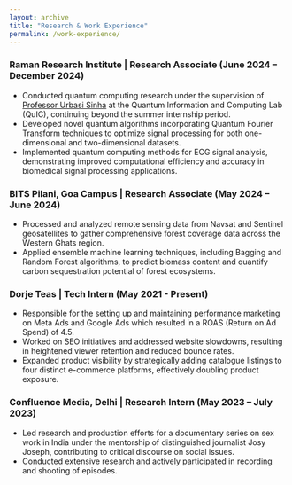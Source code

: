```yaml
---
layout: archive
title: "Research & Work Experience"
permalink: /work-experience/
---
```


### Raman Research Institute | Research Associate (June 2024 – December 2024)
- Conducted quantum computing research under the supervision of [Professor Urbasi Sinha](https://en.wikipedia.org/wiki/Urbasi_Sinha) at the Quantum Information and Computing Lab (QuIC), continuing beyond the summer internship period.
- Developed novel quantum algorithms incorporating Quantum Fourier Transform techniques to optimize signal processing for both one-dimensional and two-dimensional datasets.
- Implemented quantum computing methods for ECG signal analysis, demonstrating improved computational efficiency and accuracy in biomedical signal processing applications.


### BITS Pilani, Goa Campus | Research Associate (May 2024 – June 2024)
- Processed and analyzed remote sensing data from Navsat and Sentinel geosatellites to gather comprehensive forest coverage data across the Western Ghats region.
- Applied ensemble machine learning techniques, including Bagging and Random Forest algorithms, to predict biomass content and quantify carbon sequestration potential of forest ecosystems.

### Dorje Teas | Tech Intern (May 2021 - Present)
- Responsible for the setting up and maintaining performance marketing on Meta Ads and Google Ads which resulted in a ROAS (Return on Ad Spend) of 4.5.
- Worked on SEO initiatives and addressed website slowdowns, resulting in heightened viewer retention and reduced bounce rates.
- Expanded product visibility by strategically adding catalogue listings to four distinct e-commerce platforms, effectively doubling product exposure.

### Confluence Media, Delhi | Research Intern (May 2023 – July 2023)
- Led research and production efforts for a documentary series on sex work in India under the mentorship of distinguished journalist Josy Joseph, contributing to critical discourse on social issues.
- Conducted extensive research and actively participated in recording and shooting of episodes.

